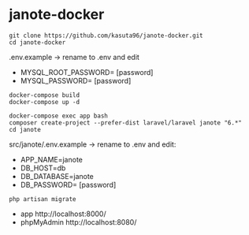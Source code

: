 # janote-docker

```
git clone https://github.com/kasuta96/janote-docker.git
cd janote-docker
```

.env.example -> rename to .env and edit
- MYSQL_ROOT_PASSWORD= [password]
- MYSQL_PASSWORD= [password]
```
docker-compose build
docker-compose up -d

docker-compose exec app bash
composer create-project --prefer-dist laravel/laravel janote "6.*"
cd janote
```

src/janote/.env.example  -> rename to .env and edit:
- APP_NAME=janote
- DB_HOST=db
- DB_DATABASE=janote
- DB_PASSWORD= [password]
```
php artisan migrate
```
- app http://localhost:8000/
- phpMyAdmin http://localhost:8080/
